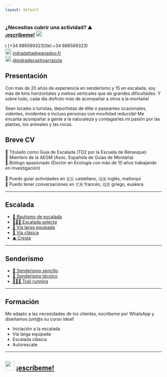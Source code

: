 ```yaml
---
layout: default
---
```


### ¿Necesitas cubrir una actividad? :mountain: <br> [¡escríbeme!](https://wa.me/+34686569323?text=Hola%20Indra,%20necesito%20un%20guía%20para%20una%20actividad.%0A%0AActividad:%0AFecha:%20%0AHorario%20aprox:%0ALocalización:%0A%0ANº%20de%20clientes:%0AIdioma:%0AMaterial%20de%20empresa:%0A%0ADetalles%20extra:%0APor%20ejemplo,%20_"debes%20recoger%20a%20los%20clientes%20en%20el%20Hotel%20Gran%20Paradise%20en%20Alcudia"_) <img src="https://raw.githubusercontent.com/FortAwesome/Font-Awesome/6.x/svgs/brands/whatsapp.svg" width="20" height="20"> 

📞 [+34 686569323](tel:+34 686569323)<br>
<img src="https://raw.githubusercontent.com/FortAwesome/Font-Awesome/6.x/svgs/regular/envelope.svg" width="20" height="20"> [indradatta@wanadoo.fr](mailto:indradatta@wanadoo.fr)<br>
<img src="https://raw.githubusercontent.com/FortAwesome/Font-Awesome/6.x/svgs/brands/instagram.svg" width="20" height="20"> [@indradecastroarrazola](https://www.instagram.com/indradecastroarrazola/)<br>

## Presentación
Con más de 20 años de experiencia en senderismo y 15 en escalada, soy más de kms horizontales y metros verticales que de grandes dificultades. Y sobre todo, cada día disfruto más de acompañar a otros a la montaña!

Sean locales o turistas, deportistas de élite o paseantes ocasionales, videntes, invidentes e incluso personas con movilidad reducida! Me encanta acompañar a gente a la naturaleza y contagiarles mi pasión por las plantas, los animales y las rocas.

## Breve CV
📜 Titulado como Guía de Escalada (TD2 por la Escuela de Benasque)<br>
🪪 Miembro de la AEGM (Asoc. Española de Guías de Montaña) <br>
🦋 Biólogo apasionado (Doctor en Ecología con más de 10 años trabajando en investigación)<br>
<br>
💬 Puedo guiar actividades en 🇪🇸 castellano, 🇬🇧 inglés, mallorquí <br>
💬 Puedo tener conversaciones en 🇫🇷 francés, 🇬🇷 griego, euskera

* * *

## Escalada
*    [🥇 Bautismo de escalada](./actividades/bautismo.md)
*    [🧗🏻‍♀️ Escalada selecta](./actividades/deportiva-selecta.md)
*    [🔩 Vía larga equipada](./actividades/vía-larga-equipada.md)
*    [💎 Vía clásica](./actividades/vía-clásica.md)
*    [⛰️ Cresta](./actividades/cresta.md)

* * *

## Senderismo
*    [👟 Senderismo sencillo](./actividades/senderismo-sencillo.md)
*    [🥾 Senderismo técnico](./actividades/senderismo-técnico.md)
*    [🏃🏽‍♂️ Trail running](./actividades/trail.md)

* * *

## Formación
Me adapto a las necesidades de los clientes, escríbeme por WhatsApp y diseñamos junt@s su curso ideal!
*    Iniciación a la escalada
*    Via larga equipada
*    Escalada clásica
*    Autorescate

* * *

## <img src="https://raw.githubusercontent.com/FortAwesome/Font-Awesome/6.x/svgs/brands/whatsapp.svg" width="30" height="30"> [¡escríbeme!](https://wa.me/+34686569323?text=Hola,%20necesito%20un%20guía%20para%20una%20actividad.%0AEstos%20son%20los%20detalles:%0AFecha:%20%0AHorario%20aproximado:%20(incio%20y%20fin.%20O%20al%20menos%20si%20es%20de%20mañana%20o%20tarde)%0AActividad:%20(senderismo,%20bautismo%20de%20escalada,%20multipitch...)%0ALocalización:%20(itinerario/vía,%20escuela%20de%20escalada%20o%20al%20menos%20zona%20de%20la%20isla)%0ANúmero%20de%20clientes:%0A%0A%0AIdioma%20de%20la%20actividad:%0ASi%20necesitas%20material%20para%20los%20clientes,%20puedes%20recogerlo%20en:%20(lugar%20y%20fecha)%0ADetalles%20extra:%20(alguna%20peculiaridad.%20Por%20ejemplo,%20*"debes%20recoger%20a%20los%20clientes%20en%20el%20Hotel%20Gran%20Paradise%20en%20Alcudia"*)%0A¿Estás%20disponible?)
